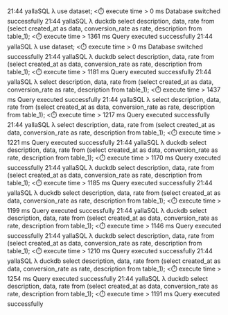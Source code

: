 
 21:44   yallaSQL λ  use dataset;
<⏱️  execute time > 0 ms
Database switched successfully
 21:44   yallaSQL λ  duckdb select description, data, rate from (select created_at as data, conversion_rate as rate, description from table_1);
<⏱️  execute time > 1361 ms
Query executed successfully
 21:44   yallaSQL λ  use dataset;
<⏱️  execute time > 0 ms
Database switched successfully
 21:44   yallaSQL λ  duckdb select description, data, rate from (select created_at as data, conversion_rate as rate, description from table_1);
<⏱️  execute time > 1181 ms
Query executed successfully
 21:44   yallaSQL λ  select description, data, rate from (select created_at as data, conversion_rate as rate, description from table_1);
<⏱️  execute time > 1437 ms
Query executed successfully
 21:44   yallaSQL λ  select description, data, rate from (select created_at as data, conversion_rate as rate, description from table_1);
<⏱️  execute time > 1217 ms
Query executed successfully
 21:44   yallaSQL λ  select description, data, rate from (select created_at as data, conversion_rate as rate, description from table_1);
<⏱️  execute time > 1221 ms
Query executed successfully
 21:44   yallaSQL λ  duckdb select description, data, rate from (select created_at as data, conversion_rate as rate, description from table_1);
<⏱️  execute time > 1170 ms
Query executed successfully
 21:44   yallaSQL λ  duckdb select description, data, rate from (select created_at as data, conversion_rate as rate, description from table_1);
<⏱️  execute time > 1185 ms
Query executed successfully
 21:44   yallaSQL λ  duckdb select description, data, rate from (select created_at as data, conversion_rate as rate, description from table_1);
<⏱️  execute time > 1199 ms
Query executed successfully
 21:44   yallaSQL λ  duckdb select description, data, rate from (select created_at as data, conversion_rate as rate, description from table_1);
<⏱️  execute time > 1146 ms
Query executed successfully
 21:44   yallaSQL λ  duckdb select description, data, rate from (select created_at as data, conversion_rate as rate, description from table_1);
<⏱️  execute time > 1210 ms
Query executed successfully
 21:44   yallaSQL λ  duckdb select description, data, rate from (select created_at as data, conversion_rate as rate, description from table_1);
<⏱️  execute time > 1254 ms
Query executed successfully
 21:44   yallaSQL λ  duckdb select description, data, rate from (select created_at as data, conversion_rate as rate, description from table_1);
<⏱️  execute time > 1191 ms
Query executed successfully